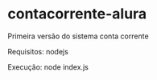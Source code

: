 # contacorrente-alura

Primeira versão do sistema conta corrente 

Requisitos: nodejs

Execução: node index.js

